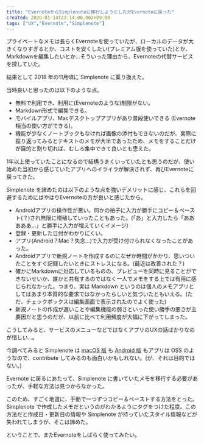 ```yaml
---
title: "EvernoteからSimplenoteに移行しようとしたがEvernoteに戻った"
created: 2020-01-14T23:14:00.002+09:00
tags: ["UX","Evernote","Simplenote"]
---
```

プライベートなメモは長らくEvernoteを使っていたが、ローカルのデータが大きくなりすぎるとか、コストを安くしたい(プレミアム版を使っていた)とか、Markdownを編集したいとか…そういった理由から、Evernoteの代替サービスを探していた。

結果として 2018 年の11月頃に Simplenote に乗り換えた。

当時良いと思ったのは以下のような点。

- 無料で利用でき、利用に(Evernoteのような)制限がない。
- Markdown形式で編集できる。
- モバイルアプリ、Macデスクトップアプリがあり普段使いできる (Evernote相当の使い方ができる)。
- 機能が少なくノートブックもなければ画像の添付もできないのだが、実際に振り返ってみるとテキストのメモが大半であったため、メモをすることだけが目的と割り切れば、むしろ集中できて良いとも思えた。

1年以上使っていたことになるので結構うまくいっていたとも思うのだが、使い始めた当初から感じていたアプリへのイライラが解決されず、再びEvernoteに戻ってきた。

Simplenote を諦めたのは以下のような点を強いデメリットに感じ、これらを回避するためにはやはりEvernoteの方が良いと感じたから。

- Androidアプリの操作性が悪い。何かの拍子に入力が勝手にコピー＆ペースト(？)され無限に増殖していったこともあった。(「あ」と入力したら「あああああ…」と勝手に入力が増えていくイメージ)
- 登録・更新した日付がわかりにくい。
- アプリ(Android？Mac？失念…)で入力が受け付けられなくなったことがあった。
- Androidアプリで新規ノートを作成するのになぜか時間がかかり、思いついたことをすぐ記録したいときにストレスになる。(最近は改善された？)
- 確かにMarkdownに対応しているものの、プレビューを同時に見ることができないせいか、誰かと共有するのではなく一人でメモをする上では有用に感じられなかった。つまり、実は Markdown というのは個人のメモアプリとしてはあまり本質的な要求ではなかったらしいと気づいたともいえる。(ただ、チェックボックスは編集画面で表示されたのでよく使った)
- 新規ノートの作成が遅いことや編集機能の弱さといった使い勝手の悪さが主要因だと思うのだが、以前に比べて利用頻度が大幅に下がってしまった。

こうしてみると、サービスのメニューなどではなくアプリのUXの話ばかりなのが惜しい…。

今調べてみると Simplenote は [macOS 版](https://github.com/Automattic/simplenote-macos) も [Android 版](https://github.com/Automattic/simplenote-android) もアプリは OSS のようなので、contribute してみるのも面白いかもしれない。(が、それは目的ではない。)

Evernote に戻るにあたって、Simplenote に書いていたメモを移行する必要があったが、手軽な方法は見つからなかった。

このため、すごく地道に、手動で一つずつコピー＆ペーストする方法をとった。Simplenote で作成したメモだというのがわかるようにタグをつけた程度。この方法だと作成日・更新日の情報や Simplenote が持っていたスタイル情報などが失われてしまうが、そこは諦めた。

ということで、またEvernoteをしばらく使ってみたい。
